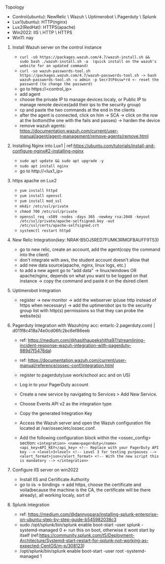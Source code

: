 Topology
 - Control(ubuntu): NewRelic \ Wazuh \ Uptimerobot \ Pagerduty \ Splunk
 - Lux1(ubuntu): HTTP(nginx)
 - Lux2(RedHat): HTTPS(apache)
 - Win2022: IIS \ HTTP \ HTTPS
 - Win11: nay

1. Install Wazuh server on the control instance
    - ``curl -sO https://packages.wazuh.com/4.7/wazuh-install.sh && sudo bash ./wazuh-install.sh -a  (quick install on the wazuh's website for an updated command)``
    - ``curl -so wazuh-passwords-tool.sh https://packages.wazuh.com/4.7/wazuh-passwords-tool.sh -> bash wazuh-passwords-tool.sh -u admin -p Secr3tP4ssw*rd <- reset the password (to change the password)``
    - go to https://<control_ip>
    - add agent
    - choose the private IP to manage devices localy, or Public IP to manage remote devices(add their ips to the security group)
    - cp and paste the two commands at the end in the clients
    - after the agent is connected, click on him -> SCA -> click on the row at the bottom(the one with the fails and passes) -> harden the device
    - remove wazuh agents: https://documentation.wazuh.com/current/user-manual/agent/agent-management/remove-agents/remove.html
  
2. Installing Nginx into Lux1 | ref:https://ubuntu.com/tutorials/install-and-configure-nginx#2-installing-nginx
    - ``sudo apt update && sudo apt upgrade -y``
    - ``sudo apt install nginx``
    - go to http://<lux1_ip>

3. https apache on Lux2
    - ``yum install httpd``
    - ``yum install openssl``
    - ``yum install mod_ssl``
    - ``mkdir /etc/ssl/private``
    - ``chmod 700 /etc/ssl/private``
    - ``openssl req -x509 -nodes -days 365 -newkey rsa:2048 -keyout /etc/ssl/private/apache-selfsigned.key -out /etc/ssl/certs/apache-selfsigned.crt``
    - ``systemctl restart httpd``

4. New Relic Integration(key: NRAK-B5OJ5RED7FUMK3RMGFBAUFF9T53)
    - go to new relic, create an account, add the agent(copy the command into the client)
    - don't integrate with aws, the student account doesn't allow that
    - add new data source(apache, nginx, linux logs, etc.)
    - to add a new agent go to "add data" -> linux/windows OR apache/nginx, depends on what you want to be logged on that instance -> copy the command and paste it on the dsired client
  
5. Uptimerobot Integration
    - register -> new monitor -> add the webserver ip(use http instead of https when necessary) -> add the uptimerobot ips to the security group list with http(s) permissions so that they can probe the website(s)
  
6. Pagerduty Integration with Wazuh(my acc: entarlc-2.pagerduty.com) | d011f8c418a74e0cd06fc2bc6ef86eeb
    - ref: https://medium.com/@hasithaupekshitha97/streamlining-incident-response-wazuh-integration-with-pagerduty-989d7f5476da)
    - ref: https://documentation.wazuh.com/current/user-manual/reference/ossec-conf/integration.html
    
    - register to pagerduty(use work/school acc and on US)
    - Log in to your PagerDuty account
    - Create a new service by navigating to Services > Add New Service.
    - Choose Events API v2 as the integration type
    - Copy the generated Integration Key
    - Access the Wazuh server and open the Wazuh configuration file located at /var/ossec/etc/ossec.conf.
    - Add the following configuration block within the <ossec_config> section:
      ``
          <integration>
            <name>pagerduty</name>
            <api_key>API_KEY</api_key> <!-- Replace with your PagerDuty API key -->
            <level>3<level> <!-- Level 3 for testing purpouses -->
            <alert_format>json</alert_format> <!-- With the new script this is mandatory -->
          </integration>
       ``

7. Configure IIS server on win2022
    - Install IIS and Certificate Authority
    - go to iis -> bindings -> add https, choose the certificate and voila(because the machine is the CA, the certificate will be there already), all working localy, sort of


8. Splunk integration
    - ref: https://medium.com/@dannyopara/installing-splunk-enterprise-on-ubuntu-step-by-step-guide-b545982038c3
    - sudo /opt/splunk/bin/splunk enable boot-start -user splunk -systemd-managed 0 <- run this on boot, otherwise it wont start by itself (ref:https://community.splunk.com/t5/Deployment-Architecture/Systemd-start-restart-for-splunk-not-working-as-expected-CentOS/m-p/308123)
    - /opt/splunk/bin/splunk enable boot-start -user root -systemd-managed 1
